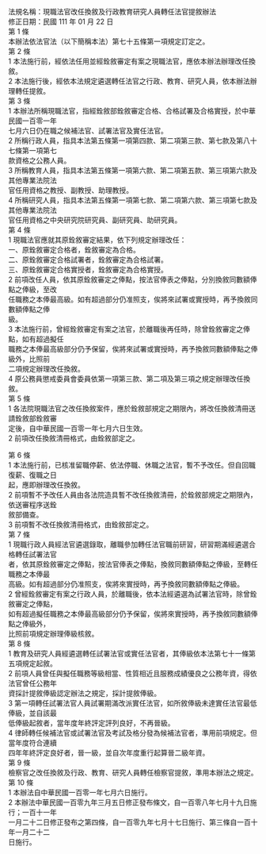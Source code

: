法規名稱：現職法官改任換敘及行政教育研究人員轉任法官提敘辦法  
修正日期：民國 111 年 01 月 22 日  
第 1 條  
本辦法依法官法（以下簡稱本法）第七十五條第一項規定訂定之。  
第 2 條  
1 本法施行前，經依法任用並經銓敘審定有案之現職法官，應依本辦法辦理改任換敘。  
2 本法施行後，經依本法規定遴選轉任法官之行政、教育、研究人員，依本辦法辦理轉任提敘。  
第 3 條  
1 本辦法所稱現職法官，指經銓敘部銓敘審定合格、合格試署及合格實授，於中華民國一百零一年  
七月六日仍在職之候補法官、試署法官及實任法官。  
2 所稱行政人員，指具本法第五條第一項第四款、第二項第三款、第七款及第八十七條第一項第七  
款資格之公務人員。  
3 所稱教育人員，指具本法第五條第一項第六款、第二項第五款、第三項第六款及其他專業法院法  
官任用資格之教授、副教授、助理教授。  
4 所稱研究人員，指具本法第五條第一項第七款、第二項第六款、第三項第七款及其他專業法院法  
官任用資格之中央研究院研究員、副研究員、助研究員。  
第 4 條  
1 現職法官應就其原銓敘審定結果，依下列規定辦理改任：  
一、原銓敘審定合格者，銓敘審定為合格。  
二、原銓敘審定合格試署者，銓敘審定為合格試署。  
三、原銓敘審定合格實授者，銓敘審定為合格實授。  
2 前項改任人員，依其原銓敘審定之俸點，按法官俸表之俸點，分別換敘同數額俸點之俸級，至改  
任職務之本俸最高級。如有超過部分仍准照支，俟將來試署或實授時，再予換敘同數額俸點之俸  
級。  
3 本法施行前，曾經銓敘審定有案之法官，於離職後再任時，除曾銓敘審定之俸點，如有超過擬任  
職務之本俸最高級部分仍予保留，俟將來試署或實授時，再予換敘同數額俸點之俸級外，比照前  
二項規定辦理改任換敘。  
4 原公務員懲戒委員會委員依第一項第三款、第二項及第三項之規定辦理改任換敘。  
第 5 條  
1 各法院現職法官之改任換敘案件，應於銓敘部規定之期限內，將改任換敘清冊送請銓敘部銓敘審  
定後，自中華民國一百零一年七月六日生效。  
2 前項改任換敘清冊格式，由銓敘部定之。  


第 6 條  
1 本法施行前，已核准留職停薪、依法停職、休職之法官，暫不予改任。但自回職復薪、復職之日  
起，應即辦理改任換敘。  
2 前項暫不予改任人員由各法院造具暫不改任換敘清冊，於銓敘部規定之期限內，依送審程序送銓  
敘部備查。  
3 前項暫不改任換敘清冊格式，由銓敘部定之。  
第 7 條  
1 現職行政人員經法官遴選錄取，離職參加轉任法官職前研習，研習期滿經遴選合格轉任試署法官  
者，依其原銓敘審定之俸點，按法官俸表之俸點，換敘同數額俸點之俸級，至轉任職務之本俸最  
高級。如有超過部分仍准照支，俟將來實授時，再予換敘同數額俸點之俸級。  
2 曾經銓敘審定有案之行政人員，於離職後，依本法經遴選為試署法官時，除曾銓敘審定之俸點，  
如有超過擬任職務之本俸最高級部分仍予保留，俟將來實授時，再予換敘同數額俸點之俸級外，  
比照前項規定辦理俸級核敘。  
第 8 條  
1 教育及研究人員經遴選轉任試署法官或實任法官者，其俸級依本法第七十一條第五項規定起敘。  
2 前項人員曾任與擬任職務等級相當、性質相近且服務成績優良之公務年資，得依法官曾任公務年  
資採計提敘俸級認定辦法之規定，採計提敘俸級。  
3 第一項轉任試署法官人員試署期滿改派實任法官，如所敘俸級未達實任法官最低俸級，並自該最  
低俸級起敘者，當年度年終評定評列良好，不再晉級。  
4 律師轉任候補法官或試署法官及考試及格分發為候補法官者，準用前項規定。但當年度符合連續  
四年年終評定良好者，晉一級，並自次年度重行起算晉二級年資。  
第 9 條  
檢察官之改任換敘及行政、教育、研究人員轉任檢察官提敘，準用本辦法之規定。  
第 10 條  
1 本辦法自中華民國一百零一年七月六日施行。  
2 本辦法中華民國一百零九年三月五日修正發布條文，自一百零八年七月十九日施行；一百十一年  
一月二十二日修正發布之第四條，自一百零九年七月十七日施行、第三條自一百十年一月二十二  
日施行。  



